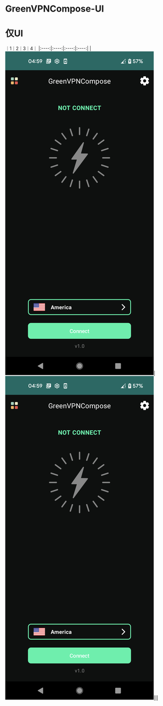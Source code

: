 # GreenVPNCompose-UI

# 仅UI

｜1｜2｜3｜4｜
|:----:|:----:|:----:|:----:|
|![p01.png](p01.png)|![p02.png](p01.png)|||


  
  

